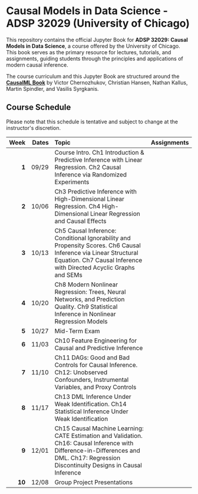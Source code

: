 # Causal Models in Data Science - ADSP 32029 (University of Chicago)

This repository contains the official Jupyter Book for **ADSP 32029: Causal Models in Data Science**, a course offered by the University of Chicago. This book serves as the primary resource for lectures, tutorials, and assignments, guiding students through the principles and applications of modern causal inference.

The course curriculum and this Jupyter Book are structured around the **[CausalML Book](https://causalml-book.org/)** by Victor Chernozhukov, Christian Hansen, Nathan Kallus, Martin Spindler, and Vasilis Syrgkanis.


## Course Schedule
Please note that this schedule is tentative and subject to change at the instructor's discretion.

| Week | Dates | Topic | Assignments |
| ---: | ---: | :--- | :--- |
| **1** | 09/29 | Course Intro. Ch1 Introduction & Predictive Inference with Linear Regression. Ch2 Causal Inference via Randomized Experiments | |
| **2** | 10/06 | Ch3 Predictive Inference with High-Dimensional Linear Regression. Ch4 High-Dimensional Linear Regression and Causal Effects | |
| **3** | 10/13 | Ch5 Causal Inference: Conditional Ignorability and Propensity Scores. Ch6 Causal Inference via Linear Structural Equation. Ch7 Causal Inference with Directed Acyclic Graphs and SEMs | |
| **4** | 10/20 | Ch8 Modern Nonlinear Regression: Trees, Neural Networks, and Prediction Quality. Ch9 Statistical Inference in Nonlinear Regression Models | |
| **5** | 10/27 | Mid-Term Exam | |
| **6** | 11/03 | Ch10 Feature Engineering for Causal and Predictive Inference | |
| **7** | 11/10 | Ch11 DAGs: Good and Bad Controls for Causal Inference. Ch12: Unobserved Confounders, Instrumental Variables, and Proxy Controls | |
| **8** | 11/17 | Ch13 DML Inference Under Weak Identification. Ch14 Statistical Inference Under Weak Identification | |
| **9** | 12/01 | Ch15 Causal Machine Learning: CATE Estimation and Validation. Ch16: Causal Inference with Difference-in-Differences and DML. Ch17: Regression Discontinuity Designs in Causal Inference | |
| **10** | 12/08 | Group Project Presentations | |

